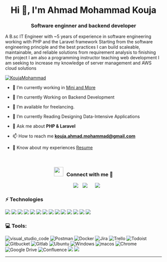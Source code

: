 <h1 align="center">Hi 👋, I'm Ahmad Mohammad Kouja</h1>
<h3 align="center">Software enginner and backend developer</h3>
<p>
  A B.sc IT Engineer with ~5 years of experience in software engineering working with PHP
and the Laravel framework
Starting from the software engineering principle and the best practices I can build scaleable,
maintainable, and reliable solutions from requirement analysis to finishing the project
 I am also a programming instructor teaching web development
 I am seeking to increase my knowledge of server management and AWS cloud solutions
</p>

<p align="left"> <a href="https://twitter.com/KoujaMohammad" target="blank"><img src="https://img.shields.io/twitter/follow/KoujaMohamad?logo=twitter&style=for-the-badge" alt="KoujaMohammad" /></a> </p>

- 🔭 I’m currently working in <a href="https://miniandmore.co/en" target="blank">Mini and More</a>

- 🌱 I’m currently Working on Backend Development

- 🤝 I’m available for freelancing.

- 📕 I’m currently Reading Designing Data-Intensive Applications

- 💬 Ask me about **PHP & Laravel**

- 📫 How to reach me **kouja.ahmad.mohammad@gmail.com**

- 📄 Know about my experiences <a href="https://drive.google.com/file/d/1kTjQz-XUpo1l6xGCY5m7RFTNecw9ROWA/view?usp=sharing" target="blank">Resume</a>
<br/>
<h3 align="center" > <img src="https://media.giphy.com/media/iY8CRBdQXODJSCERIr/giphy.gif" width="30" height="30" style="margin-right: 10px;">Connect with me 🤝 </h3>

<p align="center">

 <div align="center"  class="icons-social" style="margin-left: 10px;">
        <a style="margin-left: 10px;"  target="_blank" href="https://www.linkedin.com/in/ahmad-mohammad-kouja/">
			<img src="https://img.icons8.com/doodle/40/000000/linkedin--v2.png"></a>
        <a style="margin-left: 10px;" target="_blank" href="https://github.com/Ahmad-Mohammad-Kouja">
		<img src="https://img.icons8.com/doodle/40/000000/github--v1.png"></a>
		<a style="margin-left: 10px;" target="_blank" href="https://stackoverflow.com/users/12480784/ahmad-mohammad-kouja?tab=profile">
		<a style="margin-left: 10px;" target="_blank" href="https://twitter.com/KoujaMohammad">
			<img src="https://img.icons8.com/doodle/1x/twitter-squared--v2.png" ></a>
      </div>

</p>

### ⚡ Technologies
![](https://img.shields.io/badge/Laravel-FF2D20?style=flat-square&logo=laravel&logoColor=white)
![](https://img.shields.io/badge/PHP-777BB4?style=flat-square&logo=php&logoColor=white)
![](https://img.shields.io/badge/redis-%23DD0031.svg?&style=flat-square&logo=redis&logoColor=white)
![](https://img.shields.io/badge/MySQL-005C84?style=flat-square&logo=mysql&logoColor=white)
![](https://img.shields.io/badge/JavaScript-323330?style=flat-square&logo=javascript&logoColor=F7DF1E)
![](https://img.shields.io/badge/HTML5-E34F26?style=flat-square&logo=html5&logoColor=white)
![](https://img.shields.io/badge/CSS-239120?&style=flat-square&logo=css3&logoColor=white)
![](https://img.shields.io/badge/jQuery-0769AD?style=flat-square&logo=jquery&logoColor=white)
![](https://img.shields.io/badge/docker-%230db7ed.svg?style=flat-square&logo=docker&logoColor=white)
![](https://img.shields.io/badge/git-%23F05033.svg?style=flat-square&logo=git&logoColor=white)
![](https://img.shields.io/badge/json%20web%20tokens-323330?style=flat-square&logo=json-web-tokens&logoColor=pink)
![](https://img.shields.io/badge/Stripe-626CD9?style=flat-square&logo=Stripe&logoColor=white)
![](https://img.shields.io/badge/PayPal-00457C?style=flat-square&logo=paypal&logoColor=white)
![](https://img.shields.io/badge/Amazon_AWS-232F3E?style=flat-square&logo=amazon-aws&logoColor=white)

### 💻 Tools:
![visual_studio_code](https://img.shields.io/badge/vscode-%230db7ed.svg?style=flat-square&logo=visual-studio-code&logoColor=white)
![Postman](https://img.shields.io/badge/Postman-FF6C37?style=flat-square&logo=postman&logoColor=white)
![Docker](https://img.shields.io/badge/docker-%230db7ed.svg?style=flat-square&logo=docker&logoColor=white)
![Jira](https://img.shields.io/badge/Jira-0052CC?style=flat-square&logo=Jira&logoColor=white)
![Trello](https://img.shields.io/badge/Trello-%23026AA7.svg?style=flat-square&logo=Trello&logoColor=white)
![Todoist](https://img.shields.io/badge/Todoist-E44332?style=flat-square&logo=todoist&logoColor=white)
![Gitbucket](https://img.shields.io/badge/bitbucket-%230047B3.svg?style=flat-square&logo=bitbucket&logoColor=white)
![Gitlab](https://img.shields.io/badge/gitlab-%23181717.svg?style=flat-square&logo=gitlab&logoColor=white)
![Ubuntu](https://img.shields.io/badge/Ubuntu-E95420?style=flat-square&logo=ubuntu&logoColor=white)
![Windows](https://img.shields.io/badge/Windows-0078D6?style=flat-square&logo=windows&logoColor=white)
![macos](https://img.shields.io/badge/macos-0078D6?style=flat-square&logo=macos&logoColor=white)
![Chrome](https://img.shields.io/badge/Google%20Chrome-4285F4?style=flat-square&logo=GoogleChrome&logoColor=white)
![Google Drive](https://img.shields.io/badge/Google%20Drive-4285F4?style=flat-square&logo=googledrive&logoColor=white)
![Confluence](https://img.shields.io/badge/confluence-%23172BF4.svg?style=flat-square&logo=confluence&logoColor=white)
![](https://img.shields.io/badge/Udemy-EC5252?style=flat-square&logo=Udemy&logoColor=white)
![](https://img.shields.io/badge/Coursera-0056D2?style=flat-square&logo=Coursera&logoColor=white)

---
